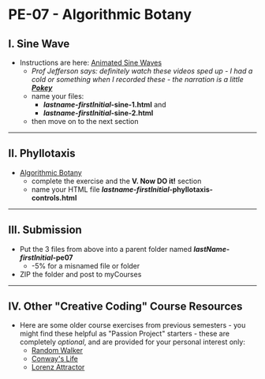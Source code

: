 # PE-07 - Algorithmic Botany

## I. Sine Wave
- Instructions are here: [Animated Sine Waves](https://github.com/tonethar/IGME-330-Master/blob/master/notes/HW-sine-wave.md)
  - *Prof Jefferson says: definitely watch these videos sped up - I had a cold or something when I recorded these - the narration is a little [**Pokey**](https://gumby.fandom.com/wiki/Pokey)*
  - name your files: 
    - ***lastname-firstInitial*-sine-1.html** and  
    - ***lastname-firstInitial*-sine-2.html**
  - then move on to the next section
 
<hr>

## II. Phyllotaxis
- [Algorithmic Botany](https://github.com/tonethar/IGME-330-Master/blob/master/notes/HW-algorithmic-botany.md) 
  - complete the exercise and the **V. Now DO it!** section
  - name your HTML file ***lastname-firstInitial*-phyllotaxis-controls.html**
  
<hr>

## III. Submission
- Put the 3 files from above into a parent folder named ***lastName-firstInitial*-pe07**
  - -5% for a misnamed file or folder
- ZIP the folder and post to myCourses

<hr>

## IV. Other "Creative Coding" Course Resources
- Here are some older course exercises from previous semesters - you might find these helpful as "Passion Project" starters - these are completely *optional*, and are provided for your personal interest only:
  - [Random Walker](https://github.com/tonethar/IGME-330-Master/blob/master/notes/HW-random-walker.md)
  - [Conway's Life](https://github.com/tonethar/IGME-330-Master/blob/master/notes/HW-canvas-life.md)
  - [Lorenz Attractor](https://github.com/tonethar/IGME-330-Master/blob/master/notes/HW-lorenz-attractor.md)
